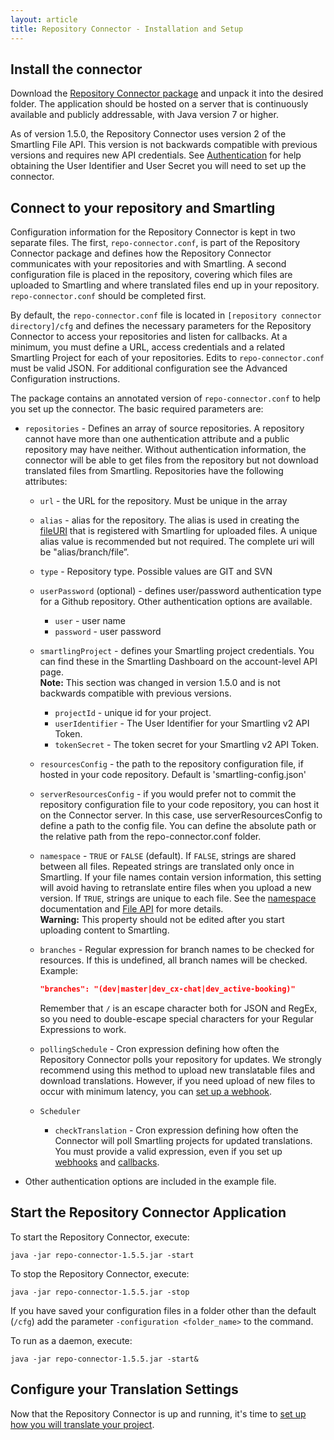```yaml
---
layout: article
title: Repository Connector - Installation and Setup
---
```



## Install the connector

Download the [Repository Connector package](https://smartling-connector-public.s3.amazonaws.com/repo_connector/repo-connector-1.5.5-bin.zip) and unpack it into the desired folder. The application should be hosted on a server that is continuously available and publicly addressable, with Java version 7 or higher.

As of version 1.5.0, the Repository Connector uses version 2 of the Smartling File API. This version is not backwards compatible with previous versions and requires new API credentials. See [Authentication](/developers/api/v2/authentication/) for help obtaining the User Identifier and User Secret you will need to set up the connector.

## Connect to your repository and Smartling

Configuration information for the Repository Connector is kept in two separate files. The first, `repo-connector.conf`, is part of the Repository Connector package and defines how the Repository Connector communicates with your repositories and with Smartling. A second configuration file is placed in the repository, covering which files are uploaded to Smartling and where translated files end up in your repository. `repo-connector.conf` should be completed first.

By default, the `repo-connector.conf` file is located in `[repository connector directory]/cfg` and defines the necessary parameters for the Repository Connector to access your repositories and listen for callbacks. At a minimum, you must define a URL, access credentials and a related Smartling Project for each of your repositories. Edits to `repo-connector.conf` must be valid JSON. For additional configuration see the Advanced Configuration instructions.

The package contains an annotated version of `repo-connector.conf` to help you set up the connector. The basic required parameters are:

* `repositories` - Defines an array of source repositories. A repository cannot have more than one authentication attribute and a public repository may have neither. Without authentication information, the connector will be able to get files from the repository but not download translated files from Smartling. Repositories have the following attributes:

  * `url` - the URL for the repository. Must be unique in the array
  * `alias` - alias for the repository. The alias is used in creating the [fileURI](/developers/api/v2/files/upload-file/#fileuri) that is registered with Smartling for uploaded files. A unique alias value is recommended but not required. The complete uri will be "alias/branch/file”.
  * `type` - Repository type. Possible values are GIT and SVN
  * `userPassword` (optional) - defines user/password authentication type for a Github repository. Other authentication options are available.
    * `user` - user name
    * `password` - user password

  * `smartlingProject` - defines your Smartling project credentials. You can find these in the Smartling Dashboard on the account-level API page.  
  **Note:** This section was changed in version 1.5.0 and is not backwards compatible with previous versions.

    * `projectId` - unique id for your project.
    * `userIdentifier` - The User Identifier for your Smartling v2 API Token.
    * `tokenSecret` - The token secret for your Smartling v2 API Token.

  * `resourcesConfig` - the path to the repository configuration file, if hosted in your code repository. Default is 'smartling-config.json'
  * `serverResourcesConfig` - if you would prefer not to commit the repository configuration file to your code repository, you can host it on the Connector server. In this case, use serverResourcesConfig to define a path to the config file. You can define the absolute path or the relative path from the repo-connector.conf folder.
  * `namespace` - `TRUE` or `FALSE` (default). If `FALSE`, strings are shared between all files. Repeated strings are translated only once in Smartling. If your file names contain version information, this setting will avoid having to retranslate entire files when you upload a new version. If `TRUE`, strings are unique to each file. See the [namespace](/knowledge-base/articles/string-sharing-namespaces/) documentation and [File API](/developers/api/v2/files/upload-file/#smartling-namespace) for more details.  
  **Warning:** This property should not be edited after you start uploading content to Smartling.
  * `branches` - Regular expression for branch names to be checked for resources. If this is undefined, all branch names will be checked. Example:

    ~~~json
    "branches": "(dev|master|dev_cx-chat|dev_active-booking)"
    ~~~

    Remember that `/` is an escape character both for JSON and RegEx, so you need to double-escape special characters for your Regular Expressions to work.

  * `pollingSchedule` - Cron expression defining how often the Repository Connector polls your repository for updates. We strongly recommend using this method to upload new translatable files and download translations. However, if you need upload of new files to occur with minimum latency, you can [set up a webhook](http://help.smartling.com/knowledge-base/articles/repository-connector-faq/#can-i-automate-uploads-when-i-make-a-commit-to-my-repository).
  * `Scheduler`

    * `checkTranslation` - Cron expression defining how often the Connector will poll Smartling projects for updated translations. You must provide a valid expression, even if you set up [webhooks](http://help.smartling.com/knowledge-base/articles/repository-connector-faq/#can-i-automate-uploads-when-i-make-a-commit-to-my-repository) and [callbacks](http://help.smartling.com/knowledge-base/articles/repository-connector-faq/#can-i-configure-callbacks-for-completed-translation-instead-of-using-the-cron-checker).
* Other authentication options are included in the example file.

## Start the Repository Connector Application

To start the Repository Connector, execute:

~~~
java -jar repo-connector-1.5.5.jar -start
~~~

To stop the Repository Connector, execute:

~~~
java -jar repo-connector-1.5.5.jar -stop
~~~

If you have saved your configuration files in a folder other than the default (`/cfg`) add the parameter `-configuration <folder_name>` to the command.

To run as a daemon, execute:

~~~
java -jar repo-connector-1.5.5.jar -start&
~~~

## Configure your Translation Settings

Now that the Repository Connector is up and running, it's time to [set up how you will translate your project](/knowledge-base/articles/repository-connector-translation-settings/).
